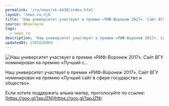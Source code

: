 ```yaml
---
permalink: '/ru/news/vk-4430/index.html'
layout: 'news.ru.njk'
title: 'Наш университет участвует в премии «РИФ-Воронеж 2017». Сайт ВГУ номинирован на премию «Лучший с'
source: ВКонтакте
tags:
  - news_ru
description: 'Наш университет участвует в премии «РИФ-Воронеж 2017». Сайт ВГУ номинирован на премию «Лучший с…'
updatedAt: 1505826060
---
```

![Наш университет участвует в премии «РИФ-Воронеж 2017». Сайт ВГУ номинирован на премию «Лучший с…](https://sun9-27.userapi.com/impf/c841320/v841320659/23cb9/e0EVTnaOJd4.jpg?size=1255x625&quality=96&proxy=1&sign=cb6d8653d48ad4ccb9608412fa679f22&c_uniq_tag=OM_3WDxtqSb2Xk86qDOmhg5quOsBrflP4WQTz_D4NH4&type=album)

Наш университет участвует в премии «РИФ-Воронеж 2017». Сайт ВГУ номинирован на премию «Лучший сайт в сфере государство и общество».

Если хотите поддержать альма-матер, проголосуйте по ссылке: [https://goo.gl/1apJZN](https://goo.gl/1apJZN)
